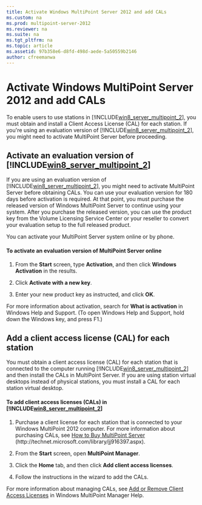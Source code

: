 ```yaml
---
title: Activate Windows MultiPoint Server 2012 and add CALs
ms.custom: na
ms.prod: multipoint-server-2012
ms.reviewer: na
ms.suite: na
ms.tgt_pltfrm: na
ms.topic: article
ms.assetid: 97b358e6-d8fd-498d-aede-5a50559b2146
author: cfreemanwa
---
```

# Activate Windows MultiPoint Server 2012 and add CALs
To enable users to use stations in [!INCLUDE[win8_server_multipoint_2](../Token/win8_server_multipoint_2_md.md)], you must obtain and install a Client Access License \(CAL\) for each station. If you're using an evaluation version of [!INCLUDE[win8_server_multipoint_2](../Token/win8_server_multipoint_2_md.md)], you might need to activate MultiPoint Server before proceeding.  
  
## Activate an evaluation version of [!INCLUDE[win8_server_multipoint_2](../Token/win8_server_multipoint_2_md.md)]  
If you are using an evaluation version of [!INCLUDE[win8_server_multipoint_2](../Token/win8_server_multipoint_2_md.md)], you might need to activate MultiPoint Server before obtaining CALs. You can use your evaluation version for 180 days before activation is required. At that point, you must purchase the released version of Windows MultiPoint Server to continue using your system. After you purchase the released version, you can use the product key from the Volume Licensing Service Center or your reseller to convert your evaluation setup to the full released product.  
  
You can activate your MultiPoint Server system online or by phone.  
  
#### To activate an evaluation version of MultiPoint Server online  
  
1.  From the **Start** screen, type **Activation**, and then click **Windows Activation** in the results.  
  
2.  Click **Activate with a new key**.  
  
3.  Enter your new product key as instructed, and click **OK**.  
  
For more information about activation, search for **What is activation** in Windows Help and Support. \(To open Windows Help and Support, hold down the Windows key, and press F1.\)  
  
## Add a client access license \(CAL\) for each station  
You must obtain a client access license \(CAL\) for each station that is connected to the computer running [!INCLUDE[win8_server_multipoint_2](../Token/win8_server_multipoint_2_md.md)] and then install the CALs in MultiPoint Server. If you are using station virtual desktops instead of physical stations, you must install a CAL for each station virtual desktop.  
  
#### To add client access licenses \(CALs\) in [!INCLUDE[win8_server_multipoint_2](../Token/win8_server_multipoint_2_md.md)]  
  
1.  Purchase a client license for each station that is connected to your Windows MultiPoint 2012 computer. For more information about purchasing CALs, see [How to Buy MultiPoint Server](../Topic/How-to-Buy-MultiPoint-Server.md) \(http:\/\/technet.microsoft.com\/library\/jj916397.aspx\).  
  
2.  From the **Start** screen, open **MultiPoint Manager**.  
  
3.  Click the **Home** tab, and then click **Add client access licenses**.  
  
4.  Follow the instructions in the wizard to add the CALs.  
  
For more information about managing CALs, see [Add or Remove Client Access Licenses](../Topic/Add-or-Remove-Client-Access-Licenses.md) in Windows MultiPoint Manager Help.  
  
